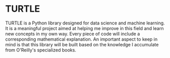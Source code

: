 # TURTLE

TURTLE is a Python library designed for data science and machine learning. It is a meaningful project aimed at helping me improve in this field and learn new concepts in my own way. Every piece of code will include a corresponding mathematical explanation. An important aspect to keep in mind is that this library will be built based on the knowledge I accumulate from O'Reilly's specialized books.